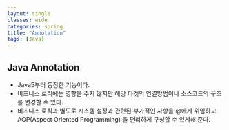 ```yaml
---
layout: single
classes: wide
categories: spring
title: "Annotation"
tags: [Java]
---
```


## Java Annotation

- Java5부터 등장한 기능이다.
- 비즈니스 로직에는 영향을 주지 않지만 해당 타겟의 연결방법이나 소스코드의 구조를 변경할 수 있다.
- 비즈니스 로직과 별도로 시스템 설정과 관련된 부가적인 사항을 @에게 위임하고 AOP(Aspect Oriented Programming) 을 편리하게 구성할 수 있게해 준다.
